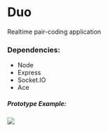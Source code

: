 Duo
===

Realtime pair-coding application

### Dependencies:

  * Node
  * Express
  * Socket.IO
  * Ace

##### Prototype Example:

![](https://raw.githubusercontent.com/bumjung/Duo/master/public/images/prototype.png)
